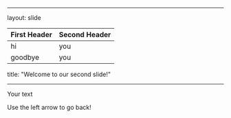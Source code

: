 
---

layout: slide

First Header | Second Header
------------ | -------------
hi | you
goodbye| you

title: "Welcome to our second slide!"

---

Your text

Use the left arrow to go back!
